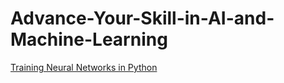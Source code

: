 # Advance-Your-Skill-in-AI-and-Machine-Learning


[Training Neural Networks in Python](https://github.com/LinkedInLearning/training-neural-networks-in-python-3215347/tree/02_04b?tab=readme-ov-file)